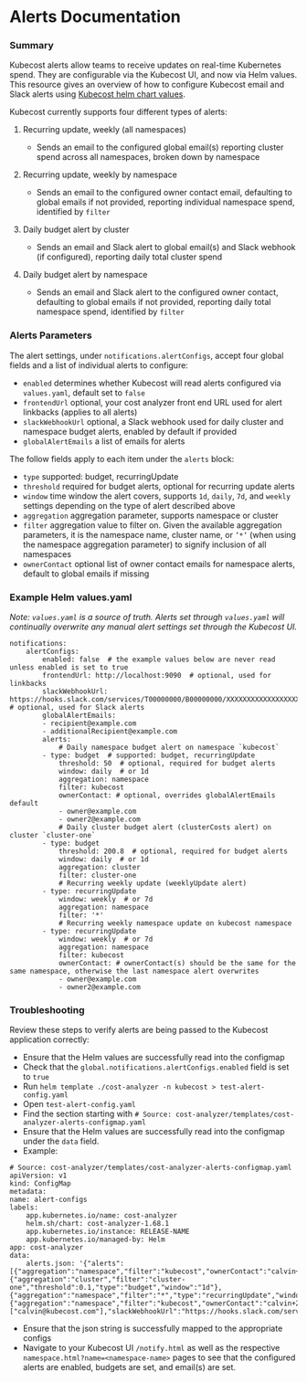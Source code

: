 ﻿# Alerts Documentation

### Summary

Kubecost alerts allow teams to receive updates on real-time Kubernetes spend. They are configurable via the Kubecost UI, and now via Helm values. This resource gives an overview of how to configure Kubecost email and Slack alerts using [Kubecost helm chart values](https://github.com/kubecost/cost-analyzer-helm-chart/blob/master/cost-analyzer/values.yaml).
  

Kubecost currently supports four different types of alerts:

 1. Recurring update, weekly (all namespaces)
	 - Sends an email to the configured global email(s) reporting cluster spend across all namespaces, broken down by namespace

 2. Recurring update, weekly by namespace
	 - Sends an email to the configured owner contact email, defaulting to global emails if not provided, reporting individual namespace spend, identified by `filter`

 3. Daily budget alert by cluster

	 - Sends an email and Slack alert to global email(s) and Slack webhook (if configured), reporting daily total cluster spend

 4. Daily budget alert by namespace

	 - Sends an email and Slack alert to the configured owner contact, defaulting to global emails if not provided, reporting daily total namespace spend, identified by `filter`
  
### Alerts Parameters  
  
The alert settings, under `notifications.alertConfigs`, accept four global fields and a list of individual alerts to configure:

* `enabled` determines whether Kubecost will read alerts configured via `values.yaml`, default set to `false`     
* `frontendUrl` optional, your cost analyzer front end URL used for alert linkbacks (applies to all alerts)
* `slackWebhookUrl` optional, a Slack webhook used for daily cluster and namespace budget alerts, enabled by default if provided
* `globalAlertEmails` a list of emails for alerts
    
The follow fields apply to each item under the `alerts` block:

* `type` supported: budget, recurringUpdate	    
* `threshold` required for budget alerts, optional for recurring update alerts	    
* `window` time window the alert covers, supports `1d`, `daily`, `7d`, and `weekly` settings depending on the type of alert described above
* `aggregation` aggregation parameter, supports namespace or cluster	    
* `filter` aggregation value to filter on. Given the available aggregation parameters, it is the namespace name, cluster name, or `’*’` (when using the namespace aggregation parameter) to signify inclusion of all namespaces	    
* `ownerContact` optional list of owner contact emails for namespace alerts, default to global emails if missing

### Example Helm values.yaml

*Note: `values.yaml` is a source of truth. Alerts set through `values.yaml` will continually overwrite any manual alert settings set through the Kubecost UI.*

```
notifications:
	alertConfigs:
		enabled: false  # the example values below are never read unless enabled is set to true
		frontendUrl: http://localhost:9090  # optional, used for linkbacks
		slackWebhookUrl: https://hooks.slack.com/services/T00000000/B00000000/XXXXXXXXXXXXXXXXXXXXXXXX  # optional, used for Slack alerts
		globalAlertEmails:
		- recipient@example.com
		- additionalRecipient@example.com
		alerts:
			# Daily namespace budget alert on namespace `kubecost`
		- type: budget  # supported: budget, recurringUpdate
			threshold: 50  # optional, required for budget alerts
			window: daily  # or 1d
			aggregation: namespace
			filter: kubecost
			ownerContact: # optional, overrides globalAlertEmails default
			- owner@example.com
			- owner2@example.com
			# Daily cluster budget alert (clusterCosts alert) on cluster `cluster-one`
		- type: budget
			threshold: 200.8  # optional, required for budget alerts
			window: daily  # or 1d
			aggregation: cluster
			filter: cluster-one
			# Recurring weekly update (weeklyUpdate alert)
		- type: recurringUpdate
			window: weekly  # or 7d
			aggregation: namespace
			filter: '*'
			# Recurring weekly namespace update on kubecost namespace
		- type: recurringUpdate
			window: weekly  # or 7d
			aggregation: namespace
			filter: kubecost
			ownerContact: # ownerContact(s) should be the same for the same namespace, otherwise the last namespace alert overwrites
			- owner@example.com
			- owner2@example.com
```

### Troubleshooting

Review these steps to verify alerts are being passed to the Kubecost application correctly:

-   Ensure that the Helm values are successfully read into the configmap
-   Check that the `global.notifications.alertConfigs.enabled` field is set to `true`
-   Run `helm template ./cost-analyzer -n kubecost > test-alert-config.yaml`
-   Open `test-alert-config.yaml`
-   Find the section starting with `# Source: cost-analyzer/templates/cost-analyzer-alerts-configmap.yaml`
-   Ensure that the Helm values are successfully read into the configmap under the `data` field.
-   Example:
```
# Source: cost-analyzer/templates/cost-analyzer-alerts-configmap.yaml
apiVersion: v1
kind: ConfigMap
metadata:
name: alert-configs
labels:
	app.kubernetes.io/name: cost-analyzer
	helm.sh/chart: cost-analyzer-1.68.1
	app.kubernetes.io/instance: RELEASE-NAME
	app.kubernetes.io/managed-by: Helm
app: cost-analyzer
data:
	alerts.json: '{"alerts":[{"aggregation":"namespace","filter":"kubecost","ownerContact":"calvin+2@kubecost.com","threshold":0.1,"type":"budget","window":"1d"},{"aggregation":"cluster","filter":"cluster-one","threshold":0.1,"type":"budget","window":"1d"},{"aggregation":"namespace","filter":"*","type":"recurringUpdate","window":"7d"},{"aggregation":"namespace","filter":"kubecost","ownerContact":"calvin+2@kubecost.com","type":"recurringUpdate","window":"7d"}],"enabled":true,"frontendUrl":"http://35.239.230.16:9090","globalAlertEmails":["calvin@kubecost.com"],"slackWebhookUrl":"https://hooks.slack.com/services/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"}'
```

-   Ensure that the json string is successfully mapped to the appropriate configs
-   Navigate to your Kubecost UI `/notify.html` as well as the respective `namespace.html?name=<namespace-name>` pages to see that the configured alerts are enabled, budgets are set, and email(s) are set.
